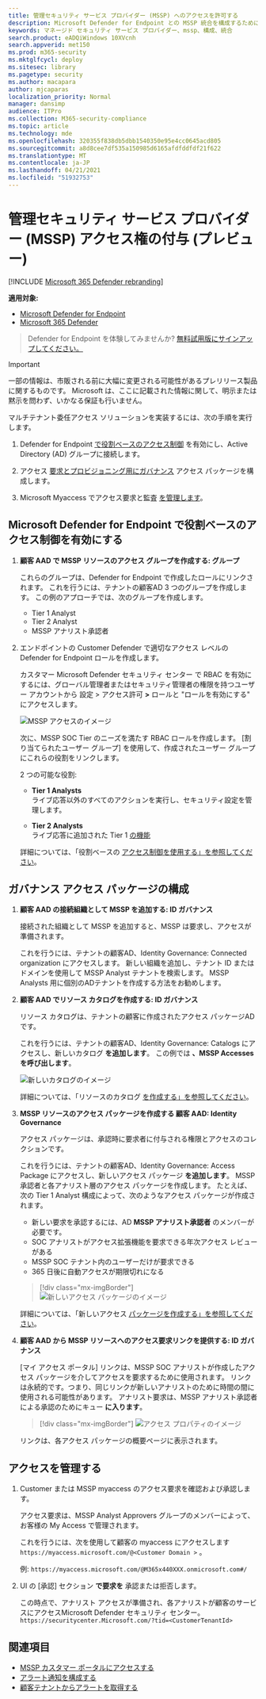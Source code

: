 ```yaml
---
title: 管理セキュリティ サービス プロバイダー (MSSP) へのアクセスを許可する
description: Microsoft Defender for Endpoint との MSSP 統合を構成するために必要な手順を実行する
keywords: マネージド セキュリティ サービス プロバイダー、mssp、構成、統合
search.product: eADQiWindows 10XVcnh
search.appverid: met150
ms.prod: m365-security
ms.mktglfcycl: deploy
ms.sitesec: library
ms.pagetype: security
ms.author: macapara
author: mjcaparas
localization_priority: Normal
manager: dansimp
audience: ITPro
ms.collection: M365-security-compliance
ms.topic: article
ms.technology: mde
ms.openlocfilehash: 320355f838db5dbb1540350e95e4cc0645acd805
ms.sourcegitcommit: a8d8cee7df535a150985d6165afdfddfdf21f622
ms.translationtype: MT
ms.contentlocale: ja-JP
ms.lasthandoff: 04/21/2021
ms.locfileid: "51932753"
---
```

# <a name="grant-managed-security-service-provider-mssp-access-preview"></a>管理セキュリティ サービス プロバイダー (MSSP) アクセス権の付与 (プレビュー)

[!INCLUDE [Microsoft 365 Defender rebranding](../../includes/microsoft-defender.md)]

**適用対象:**
- [Microsoft Defender for Endpoint](https://go.microsoft.com/fwlink/p/?linkid=2154037)
- [Microsoft 365 Defender](https://go.microsoft.com/fwlink/?linkid=2118804)


>Defender for Endpoint を体験してみませんか? [無料試用版にサインアップしてください。](https://www.microsoft.com/microsoft-365/windows/microsoft-defender-atp?ocid=docs-mssp-support-abovefoldlink)

>[!IMPORTANT] 
>一部の情報は、市販される前に大幅に変更される可能性があるプレリリース製品に関するものです。 Microsoft は、ここに記載された情報に関して、明示または黙示を問わず、いかなる保証も行いません。

マルチテナント委任アクセス ソリューションを実装するには、次の手順を実行します。

1. Defender for Endpoint [で役割ベースのアクセス制御](rbac.md) を有効にし、Active Directory (AD) グループに接続します。

2. アクセス [要求とプロビジョニング用にガバナンス](https://docs.microsoft.com/azure/active-directory/governance/identity-governance-overview) アクセス パッケージを構成します。

3. Microsoft Myaccess でアクセス要求と監査 [を管理します](https://docs.microsoft.com/azure/active-directory/governance/entitlement-management-request-approve)。

## <a name="enable-role-based-access-controls-in-microsoft-defender-for-endpoint"></a>Microsoft Defender for Endpoint で役割ベースのアクセス制御を有効にする

1. **顧客 AAD で MSSP リソースのアクセス グループを作成する: グループ**

    これらのグループは、Defender for Endpoint で作成したロールにリンクされます。 これを行うには、テナントの顧客AD 3 つのグループを作成します。 この例のアプローチでは、次のグループを作成します。

    - Tier 1 Analyst 
    - Tier 2 Analyst 
    - MSSP アナリスト承認者  


2. エンドポイントの Customer Defender で適切なアクセス レベルの Defender for Endpoint ロールを作成します。

    カスタマー Microsoft Defender セキュリティ センター で RBAC を有効にするには、グローバル管理者またはセキュリティ管理者の権限を持つユーザー アカウントから 設定 > アクセス許可 **>** ロールと "ロールを有効にする" にアクセスします。

    ![MSSP アクセスのイメージ](images/mssp-access.png)

    次に、MSSP SOC Tier のニーズを満たす RBAC ロールを作成します。 [割り当てられたユーザー グループ] を使用して、作成されたユーザー グループにこれらの役割をリンクします。

    2 つの可能な役割:

    - **Tier 1 Analysts** <br>
      ライブ応答以外のすべてのアクションを実行し、セキュリティ設定を管理します。

    - **Tier 2 Analysts** <br>
      ライブ応答に追加された Tier 1 [の機能](live-response.md)

    詳細については、「役割ベースの [アクセス制御を使用する」を参照してください](rbac.md)。



## <a name="configure-governance-access-packages"></a>ガバナンス アクセス パッケージの構成

1.  **顧客 AAD の接続組織として MSSP を追加する: ID ガバナンス**
    
    接続された組織として MSSP を追加すると、MSSP は要求し、アクセスが準備されます。 

    これを行うには、テナントの顧客AD、Identity Governance: Connected organization にアクセスします。 新しい組織を追加し、テナント ID またはドメインを使用して MSSP Analyst テナントを検索します。 MSSP Analysts 用に個別のADテナントを作成する方法をお勧めします。

2. **顧客 AAD でリソース カタログを作成する: ID ガバナンス**

    リソース カタログは、テナントの顧客に作成されたアクセス パッケージADです。

    これを行うには、テナントの顧客AD、Identity Governance: Catalogs にアクセスし、新しいカタログ **を追加します**。 この例では **、MSSP Accesses を呼び出します**。 

    ![新しいカタログのイメージ](images/goverance-catalog.png)

    詳細については、「リソースのカタログ [を作成する」を参照してください](https://docs.microsoft.com/azure/active-directory/governance/entitlement-management-catalog-create)。


3. **MSSP リソースのアクセス パッケージを作成する 顧客 AAD: Identity Governance**

    アクセス パッケージは、承認時に要求者に付与される権限とアクセスのコレクションです。 

    これを行うには、テナントの顧客AD、Identity Governance: Access Package にアクセスし、新しいアクセス パッケージ **を追加します**。 MSSP 承認者と各アナリスト層のアクセス パッケージを作成します。 たとえば、次の Tier 1 Analyst 構成によって、次のようなアクセス パッケージが作成されます。

    - 新しい要求を承認するには、AD **MSSP アナリスト承認者** のメンバーが必要です。
    - SOC アナリストがアクセス拡張機能を要求できる年次アクセス レビューがある
    - MSSP SOC テナント内のユーザーだけが要求できる
    - 365 日後に自動アクセスが期限切れになる

    > [!div class="mx-imgBorder"]
    > ![新しいアクセス パッケージのイメージ](images/new-access-package.png)

    詳細については、「新しいアクセス [パッケージを作成する」を参照してください](https://docs.microsoft.com/azure/active-directory/governance/entitlement-management-access-package-create)。


4. **顧客 AAD から MSSP リソースへのアクセス要求リンクを提供する: ID ガバナンス**

    [マイ アクセス ポータル] リンクは、MSSP SOC アナリストが作成したアクセス パッケージを介してアクセスを要求するために使用されます。 リンクは永続的です。つまり、同じリンクが新しいアナリストのために時間の間に使用される可能性があります。 アナリスト要求は、MSSP アナリスト承認者による承認のためにキュー **に入ります**。

    > [!div class="mx-imgBorder"]
    > ![アクセス プロパティのイメージ](images/access-properties.png)

    リンクは、各アクセス パッケージの概要ページに表示されます。

## <a name="manage-access"></a>アクセスを管理する 

1. Customer または MSSP myaccess のアクセス要求を確認および承認します。

    アクセス要求は、MSSP Analyst Approvers グループのメンバーによって、お客様の My Access で管理されます。

    これを行うには、次を使用して顧客の myaccess にアクセスします  `https://myaccess.microsoft.com/@<Customer Domain >` 。 

    例:  `https://myaccess.microsoft.com/@M365x440XXX.onmicrosoft.com#/`   
2. UI の [承認] セクション **で要求を** 承認または拒否します。

    この時点で、アナリスト アクセスが準備され、各アナリストが顧客のサービスにアクセスMicrosoft Defender セキュリティ センター。`https://securitycenter.Microsoft.com/?tid=<CustomerTenantId>`

## <a name="related-topics"></a>関連項目
- [MSSP カスタマー ポータルにアクセスする](access-mssp-portal.md)
- [アラート通知を構成する](configure-mssp-notifications.md)
- [顧客テナントからアラートを取得する](fetch-alerts-mssp.md)



 

